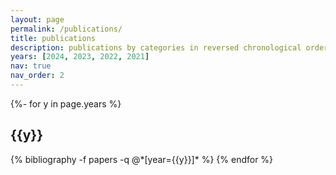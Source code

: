 ```yaml
---
layout: page
permalink: /publications/
title: publications
description: publications by categories in reversed chronological order. (* indicates equal contribution)
years: [2024, 2023, 2022, 2021]
nav: true
nav_order: 2
---
```


<!-- _pages/publications.md -->
<div class="publications">

{%- for y in page.years %}

  <h2 class="year">{{y}}</h2>
  {% bibliography -f papers -q @*[year={{y}}]* %}
{% endfor %}

</div>
